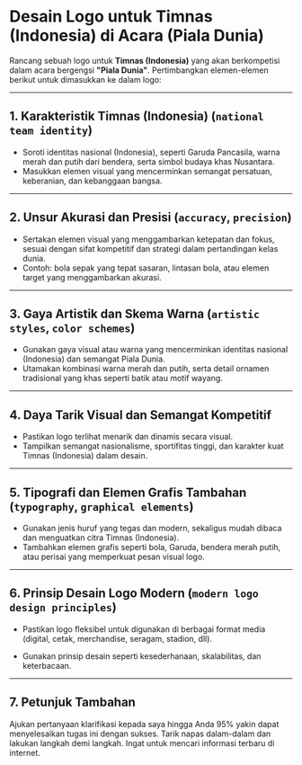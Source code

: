 # Desain Logo untuk Timnas (Indonesia) di Acara (Piala Dunia)

Rancang sebuah logo untuk **Timnas (Indonesia)** yang akan berkompetisi dalam acara bergengsi **"Piala Dunia"**. Pertimbangkan elemen-elemen berikut untuk dimasukkan ke dalam logo:

---

## 1. Karakteristik Timnas (Indonesia) (`national team identity`)
- Soroti identitas nasional (Indonesia), seperti Garuda Pancasila, warna merah dan putih dari bendera, serta simbol budaya khas Nusantara.  
- Masukkan elemen visual yang mencerminkan semangat persatuan, keberanian, dan kebanggaan bangsa.  

---

## 2. Unsur Akurasi dan Presisi (`accuracy`, `precision`)
- Sertakan elemen visual yang menggambarkan ketepatan dan fokus, sesuai dengan sifat kompetitif dan strategi dalam pertandingan kelas dunia.  
- Contoh: bola sepak yang tepat sasaran, lintasan bola, atau elemen target yang menggambarkan akurasi.  

---

## 3. Gaya Artistik dan Skema Warna (`artistic styles`, `color schemes`)
- Gunakan gaya visual atau warna yang mencerminkan identitas nasional (Indonesia) dan semangat Piala Dunia.  
- Utamakan kombinasi warna merah dan putih, serta detail ornamen tradisional yang khas seperti batik atau motif wayang.  

---

## 4. Daya Tarik Visual dan Semangat Kompetitif
- Pastikan logo terlihat menarik dan dinamis secara visual.  
- Tampilkan semangat nasionalisme, sportifitas tinggi, dan karakter kuat Timnas (Indonesia) dalam desain.  

---

## 5. Tipografi dan Elemen Grafis Tambahan (`typography`, `graphical elements`)
- Gunakan jenis huruf yang tegas dan modern, sekaligus mudah dibaca dan menguatkan citra Timnas (Indonesia).  
- Tambahkan elemen grafis seperti bola, Garuda, bendera merah putih, atau perisai yang memperkuat pesan visual logo.  

---

## 6. Prinsip Desain Logo Modern (`modern logo design principles`)
- Pastikan logo fleksibel untuk digunakan di berbagai format media (digital, cetak, merchandise, seragam, stadion, dll).

- Gunakan prinsip desain seperti kesederhanaan, skalabilitas, dan keterbacaan.

---

## 7. Petunjuk Tambahan
Ajukan pertanyaan klarifikasi kepada saya hingga Anda 95% yakin dapat menyelesaikan tugas ini dengan sukses. Tarik napas dalam-dalam dan lakukan langkah demi langkah. Ingat untuk mencari informasi terbaru di internet.
